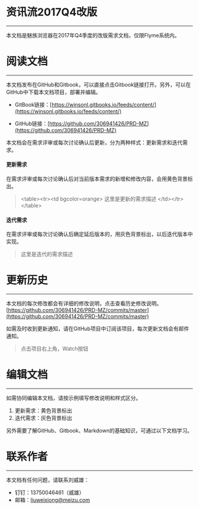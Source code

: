 # 资讯流2017Q4改版

---

本文档是魅族浏览器在2017年Q4季度的改版需求文档，仅限Flyme系统内。

# 阅读文档

---

本文档发布在GitHub和Gitbook，可以直接点击Gitbook链接打开。另外，可以在GitHub中下载本文档项目，部署并编辑。

* GitBook链接：[https://winsonl.gitbooks.io/feeds/content/](https://winsonl.gitbooks.io/feeds/content/)

* GitHub链接：[https://github.com/306941426/PRD-MZ](https://github.com/306941426/PRD-MZ)

本文档会在需求评审或每次讨论确认后更新，分为两种样式：更新需求和迭代需求。

#### 更新需求

在需求评审或每次讨论确认后对当前版本需求的新增和修改内容，会用黄色背景标出。

> &lt;table&gt;&lt;tr&gt;&lt;td bgcolor=orange&gt; 这里是更新的需求描述 &lt;/td&gt;&lt;/tr&gt;&lt;/table&gt;

#### 迭代需求

在需求评审或每次讨论确认后确定延后版本的，用灰色背景标出，以后迭代版本中实现。

> 这里是迭代的需求描述

# 更新历史

---

本文档的每次修改都会有详细的修改说明，点击查看历史修改说明。[https://github.com/306941426/PRD-MZ/commits/master](https://github.com/306941426/PRD-MZ/commits/master)

如需及时收到更新通知，请在GitHub项目中订阅该项目，每次更新文档会有邮件通知。

> 点击项目右上角，Watch按钮



# 编辑文档

---

如需协同编辑本文档，请按示例填写修改说明和样式区分。

1. 更新需求：黄色背景标出
2. 迭代需求：灰色背景标出

另外需要了解GitHub、Gitbook、Markdown的基础知识，可通过以下文档学习。



# 联系作者

---

本文档有任何问题，请联系刘威雄：

* 钉钉：13750046461（威雄）
* 邮箱：liuweixiong@meizu.com



